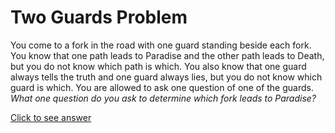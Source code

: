 # Two Guards Problem

You come to a fork in the road with one guard standing beside each fork. You 
know that one path leads to Paradise and the other path leads to Death, but you 
do not know which path is which. You also know that one guard always tells the 
truth and one guard always lies, but you do not know which guard is which. You 
are allowed to ask one question of one of the guards. *What one question do you 
ask to determine which fork leads to Paradise?*

[Click to see answer](../answer/two_guards_answer.md) 
